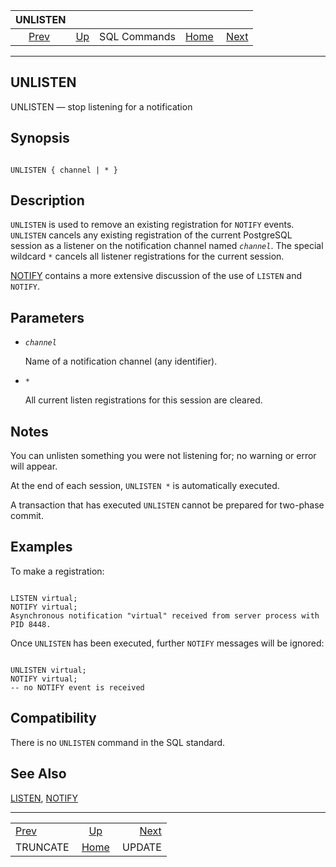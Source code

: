 <!--?xml version="1.0" encoding="UTF-8" standalone="no"?-->

|                UNLISTEN               |                                        |              |                                                       |                                   |
| :-----------------------------------: | :------------------------------------- | :----------: | ----------------------------------------------------: | --------------------------------: |
| [Prev](sql-truncate.html "TRUNCATE")  | [Up](sql-commands.html "SQL Commands") | SQL Commands | [Home](index.html "PostgreSQL 17devel Documentation") |  [Next](sql-update.html "UPDATE") |

***



## UNLISTEN

UNLISTEN — stop listening for a notification

## Synopsis

```

UNLISTEN { channel | * }
```

## Description

`UNLISTEN` is used to remove an existing registration for `NOTIFY` events. `UNLISTEN` cancels any existing registration of the current PostgreSQL session as a listener on the notification channel named *`channel`*. The special wildcard `*` cancels all listener registrations for the current session.

[NOTIFY](sql-notify.html "NOTIFY") contains a more extensive discussion of the use of `LISTEN` and `NOTIFY`.

## Parameters

*   *`channel`*

    Name of a notification channel (any identifier).

*   `*`

    All current listen registrations for this session are cleared.

## Notes

You can unlisten something you were not listening for; no warning or error will appear.

At the end of each session, `UNLISTEN *` is automatically executed.

A transaction that has executed `UNLISTEN` cannot be prepared for two-phase commit.

## Examples

To make a registration:

```

LISTEN virtual;
NOTIFY virtual;
Asynchronous notification "virtual" received from server process with PID 8448.
```

Once `UNLISTEN` has been executed, further `NOTIFY` messages will be ignored:

```

UNLISTEN virtual;
NOTIFY virtual;
-- no NOTIFY event is received
```

## Compatibility

There is no `UNLISTEN` command in the SQL standard.

## See Also

[LISTEN](sql-listen.html "LISTEN"), [NOTIFY](sql-notify.html "NOTIFY")

***

|                                       |                                                       |                                   |
| :------------------------------------ | :---------------------------------------------------: | --------------------------------: |
| [Prev](sql-truncate.html "TRUNCATE")  |         [Up](sql-commands.html "SQL Commands")        |  [Next](sql-update.html "UPDATE") |
| TRUNCATE                              | [Home](index.html "PostgreSQL 17devel Documentation") |                            UPDATE |
